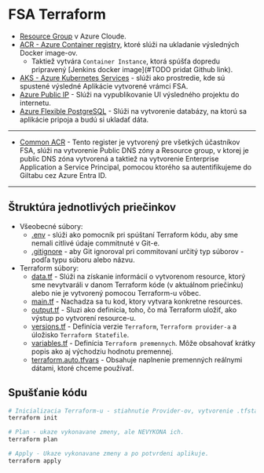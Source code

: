 # FSA Terraform

- [Resource Group](./01-resource-group/) v Azure Cloude.
- [ACR - Azure Container registry](./02-container-registry/), ktoré slúži na ukladanie výsledných Docker image-ov.
  - Taktiež vytvára `Container Instance`, ktorá spúšťa dopredu pripravený [Jenkins docker image](#TODO pridat Github link).
- [AKS - Azure Kubernetes Services](./03-kubernetes/) - slúži ako prostredie, kde sú spustené výsledné Aplikácie vytvorené vrámci FSA.
- [Azure Public IP](./04-public-ip/) - Slúži na vypublikovanie UI výsledného projektu do internetu.
- [Azure Flexible PostgreSQL](./05-psql/) - Slúži na vytvorenie databázy, na ktorú sa aplikácie pripoja a budú si ukladať dáta.

---

- [Common ACR](./00-fsa-common/) - Tento register je vytvorený pre všetkých účastníkov FSA, slúži na vytvorenie Public DNS zóny a Resource group, v ktorej je public DNS zóna vytvorená a taktiež na vytvorenie Enterprise Application a Service Principal, pomocou ktorého sa autentifikujeme do Giltabu cez Azure Entra ID.

---

## Štruktúra jednotlivých priečinkov

- Všeobecné súbory:
  - [.env](./00-fsa-common/.env) - slúži ako pomocník pri spúštaní Terraform kódu, aby sme nemali citlivé údaje commitnuté v Git-e.
  - [.gitignore](./00-fsa-common/.gitignore) - aby Git ignoroval pri commitovaní určitý typ súborov - podľa typu súboru alebo názvu.
- Terraform súbory:
  - [data.tf](./03-kubernetes/data.tf) - Slúži na získanie informácií o vytvorenom resource, ktorý sme nevytvaráli v danom Terraform kóde (v aktuálnom priečinku) alebo nie je vytvorený pomocou Terraform-u vôbec.
  - [main.tf](./00-fsa-common/main.tf) - Nachadza sa tu kod, ktory vytvara konkretne resources.
  - [output.tf](./03-kubernetes/output.tf) - Sluzi ako definícia, toho, čo má Terraform uložiť, ako výstup po vytvorení resource-u.
  - [versions.tf](./00-fsa-common/versions.tf) - Definícia verzie `Terraform`, `Terraform provider-a` a úložisko `Terraform Statefile`.
  - [variables.tf](./00-fsa-common/variables.tf) - Definícia `Terraform premennych`. Môže obsahovať krátky popis ako aj východziu hodnotu premennej.
  - [terraform.auto.tfvars](./00-fsa-common/terraform.auto.tfvars) - Obsahuje naplnenie premenných reálnymi dátami, ktoré chceme používať.


## Spušťanie kódu

```sh
# Inicializacia Terraform-u - stiahnutie Provider-ov, vytvorenie .tfstate (staci pustit iba raz).
terraform init

# Plan - ukaze vykonavane zmeny, ale NEVYKONA ich.
terraform plan

# Apply - Ukaze vykonavane zmeny a po potvrdeni aplikuje.
terraform apply
```
